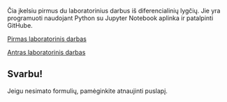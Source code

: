 Čia įkelsiu pirmus du laboratorinius darbus iš diferencialinių lygčių. Jie yra programuoti naudojant Python su Jupyter Notebook aplinka ir patalpinti GitHube.

[Pirmas laboratorinis darbas](https://nbviewer.jupyter.org/github/loijord/diferencialines_lygtys/blob/master/diflygtys1_short.ipynb)

[Antras laboratorinis darbas](https://nbviewer.jupyter.org/github/loijord/diferencialines_lygtys/blob/master/diflygtys2.ipynb)

## Svarbu!
Jeigu nesimato formulių, pamėginkite atnaujinti puslapį.